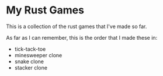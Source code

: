 # My Rust Games

This is a collection of the rust games that I've made so far.

As far as I can remember, this is the order that I made these in:
- tick-tack-toe
- minesweeper clone
- snake clone
- stacker clone